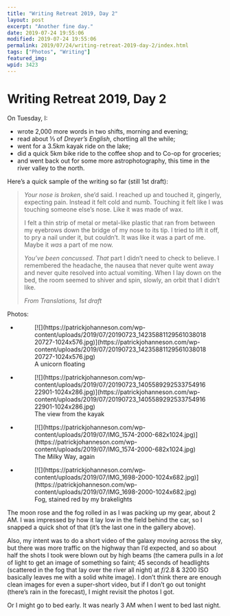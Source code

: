 ```yaml
---
title: "Writing Retreat 2019, Day 2"
layout: post
excerpt: "Another fine day."
date: 2019-07-24 19:55:06
modified: 2019-07-24 19:55:06
permalink: 2019/07/24/writing-retreat-2019-day-2/index.html
tags: ["Photos", "Writing"]
featured_img: 
wpid: 3423
---
```


# Writing Retreat 2019, Day 2

On Tuesday, I:

- wrote 2,000 more words in two shifts, morning and evening;
- read about ⅓ of *Dreyer’s English*, chortling all the while;
- went for a 3.5km kayak ride on the lake;
- did a quick 5km bike ride to the coffee shop and to Co-op for groceries;
- and went back out for some more astrophotography, this time in the river valley to the north.

Here’s a quick sample of the writing so far (still 1st draft):

> *Your nose is broken*, she’d said. I reached up and touched it, gingerly, expecting pain. Instead it felt cold and numb. Touching it felt like I was touching someone else’s nose. Like it was made of wax.
> 
> I felt a thin strip of metal or metal-like plastic that ran from between my eyebrows down the bridge of my nose to its tip. I tried to lift it off, to pry a nail under it, but couldn’t. It was like it was a part of me. Maybe it *was* a part of me now.
> 
> *You’ve been concussed.* *That* part I didn’t need to check to believe. I remembered the headache, the nausea that never quite went away and never quite resolved into actual vomiting. When I lay down on the bed, the room seemed to shiver and spin, slowly, an orbit that I didn’t like.
> 
> <cite>From *Translations*, 1st draft</cite>

Photos:

- <figure>[![](https://patrickjohanneson.com/wp-content/uploads/2019/07/20190723_1423588112956103801820727-1024x576.jpg)](https://patrickjohanneson.com/wp-content/uploads/2019/07/20190723_1423588112956103801820727-1024x576.jpg)<figcaption>A unicorn floating</figcaption></figure>
- <figure>[![](https://patrickjohanneson.com/wp-content/uploads/2019/07/20190723_140558929253375491622901-1024x286.jpg)](https://patrickjohanneson.com/wp-content/uploads/2019/07/20190723_140558929253375491622901-1024x286.jpg)<figcaption>The view from the kayak</figcaption></figure>
- <figure>[![](https://patrickjohanneson.com/wp-content/uploads/2019/07/IMG_1574-2000-682x1024.jpg)](https://patrickjohanneson.com/wp-content/uploads/2019/07/IMG_1574-2000-682x1024.jpg)<figcaption>The Milky Way, again</figcaption></figure>
- <figure>[![](https://patrickjohanneson.com/wp-content/uploads/2019/07/IMG_1698-2000-1024x682.jpg)](https://patrickjohanneson.com/wp-content/uploads/2019/07/IMG_1698-2000-1024x682.jpg)<figcaption>Fog, stained red by my brakelights</figcaption></figure>

The moon rose and the fog rolled in as I was packing up my gear, about 2 AM. I was impressed by how it lay low in the field behind the car, so I snapped a quick shot of that (it’s the last one in the gallery above).

Also, my intent was to do a short video of the galaxy moving across the sky, but there was more traffic on the highway than I’d expected, and so about half the shots I took were blown out by high beams (the camera pulls in a *lot* of light to get an image of something so faint; 45 seconds of headlights (scattered in the fog that lay over the river all night) at *f*/2.8 &amp; 3200 ISO basically leaves me with a solid white image). I don’t think there are enough clean images for even a super-short video, but if I don’t go out tonight (there’s rain in the forecast), I might revisit the photos I got.

Or I might go to bed early. It was nearly 3 AM when I went to bed last night.
